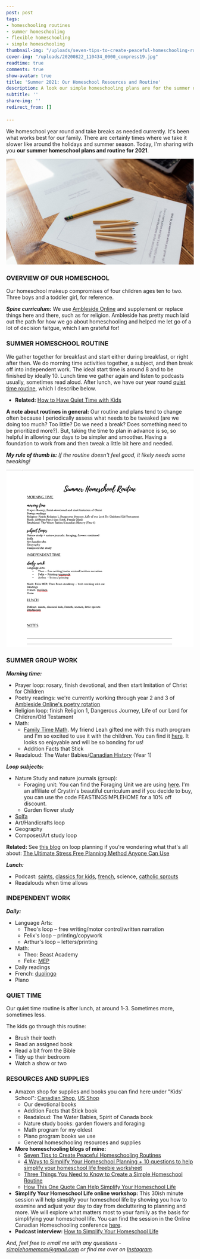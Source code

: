 ```yaml
---
post: post
tags:
- homeschooling routines
- summer homeschooling
- flexible homeschooling
- simple homeschooling
thumbnail-img: "/uploads/seven-tips-to-create-peaceful-homeschooling-routines-shm-2.jpg"
cover-img: "/uploads/20200822_110434_0000_compress19.jpg"
readtime: true
comments: true
show-avatar: true
title: 'Summer 2021: Our Homeschool Resources and Routine'
description: A look our simple homeschooling plans are for the summer of 2021.
subtitle: ''
share-img: ''
redirect_from: []

---
```

We homeschool year round and take breaks as needed currently. It's been what works best for our family. There are certainly times where we take it slower like around the holidays and summer season. Today, I'm sharing with you **our summer homeschool plans and routine for 2021**.

![](/uploads/seven-tips-to-create-peaceful-homeschooling-routines-shm-2.jpg)

### OVERVIEW OF OUR HOMESCHOOL

Our homeschool makeup compromises of four children ages ten to two. Three boys and a toddler girl, for reference.

**_Spine curriculum:_** We use [Ambleside Online](https://www.amblesideonline.org/) and supplement or replace things here and there, such as for religion. Ambleside has pretty much laid out the path for how we go about homeschooling and helped me let go of a lot of decision faitgue, which I am grateful for!

### SUMMER HOMESCHOOL ROUTINE

We gather together for breakfast and start either during breakfast, or right after then. We do morning time activities together, a subject, and then break off into independent work. The ideal start time is around 8 and to be finished by ideally 10. Lunch time we gather again and listen to podcasts usually, sometimes read aloud. After lunch, we have our year round [quiet time routine](https://www.simplehomemom.com/how-to-have-quiet-time-with-kids/), which I describe below.

* **Related:** [How to Have Quiet Time with Kids](https://www.simplehomemom.com/how-to-have-quiet-time-with-kids/)

**A note about routines in general:** Our routine and plans tend to change often because I periodically assess what needs to be tweaked (are we doing too much? Too little? Do we need a break? Does something need to be prioritized more?). But, taking the time to plan in advance is so, so helpful in allowing our days to be simpler and smoother. Having a foundation to work from and then tweak a little bit here and needed.

**_My rule of thumb is:_** _If the routine doesn't feel good, it likely needs some tweaking!_

![](/uploads/homeschool-summer-routine-2021-1.png)

### SUMMER GROUP WORK

**_Morning time:_**

* Prayer loop: rosary, finish devotional, and then start Imitation of Christ for Children
* Poetry readings: we're currently working through year 2 and 3 of [Ambleside Online's poetry rotation](https://www.amblesideonline.org/Poets.shtml)
* Religion loop: finish Religion 1, Dangerous Journey, Life of our Lord for Children/Old Testament
* Math:
  * [Family Time Math](https://my-little-robins-shop.myshopify.com/collections/math/products/family-time-math-digital-download). My friend Leah gifted me with this math program and I'm so excited to use it with the children. You can find it [here](https://my-little-robins-shop.myshopify.com/collections/math/products/family-time-math-digital-download). It looks so enjoyable and will be so bonding for us!
  * Addition Facts that Stick
* Readaloud: The Water Babies/[Canadian History](https://www.amblesideonline.org/Canada.shtml) (Year 1)

**_Loop subjects:_**

* Nature Study and nature journals (group):
  * Foraging unit: You can find the Foraging Unit we are using [here](http://www.delightfullyfeasting.com/p/shop-special-studies.html). I'm an affiliate of Crystin's beautiful curriculum and if you decide to buy, you can use the code FEASTINGSIMPLEHOME for a 10% off discount.
  * Garden flower study
* [Solfa](https://www.singsolfa.com/)
* Art/Handicrafts loop
* Geography
* Composer/Art study loop

**Related:** See [this blog](https://www.simplehomemom.com/the-ultimate-stress-free-planning-method-anyone-can-use/) on loop planning if you're wondering what that's all about: [The Ultimate Stress Free Planning Method Anyone Can Use](https://www.simplehomemom.com/the-ultimate-stress-free-planning-method-anyone-can-use/)

**_Lunch:_**

* Podcast: [saints](https://podcasts.apple.com/ca/podcast/saint-stories-for-kids/id1448514363), [classics for kids](https://www.classicsforkids.com/), [french](https://coffeebreaklanguages.com/coffeebreakfrench/), science, [catholic sprouts](https://catholicsprouts.com/)
* Readalouds when time allows

### INDEPENDENT WORK

**_Daily:_**

* Language Arts:
  * Theo's loop – free writing/motor control/written narration
  * Felix's loop – printing/copywork
  * Arthur's loop – letters/printing
* Math:
  * Theo: Beast Academy
  * Felix: [MEP](https://www.cimt.org.uk/projects/mepres/primary/index.htm) 
* Daily readings
* French: [duolingo](https://www.duolingo.com/learn)
* Piano

### QUIET TIME

Our quiet time routine is after lunch, at around 1-3. Sometimes more, sometimes less.

The kids go through this routine:

* Brush their teeth
* Read an assigned book
* Read a bit from the Bible
* Tidy up their bedroom
* Watch a show or two

### RESOURCES AND SUPPLIES

* Amazon shop for supplies and books you can find here under "Kids' School": [Canadian Shop](www.amazon.ca/shop/simplehomemom), [US Shop](www.amazon.com/shop/simplehomemom)
  * Our devotional books
  * Addition Facts that Stick book
  * Readaloud: The Water Babies, Spirit of Canada book
  * Nature study books: garden flowers and foraging
  * Math program for my oldest
  * Piano program books we use
  * General homeschooling resources and supplies
* **More homeschooling blogs of mine:**
  * [Seven Tips to Create Peaceful Homeschooling Routines](https://www.simplehomemom.com/seven-tips-to-create-peaceful-homeschooling-routines/)
  * [4 Ways to Simplify Your Homeschool Planning + 10 questions to help simplify your homeschool life freebie worksheet](https://www.simplehomemom.com/4-ways-to-simplify-your-homeschool-planning/)
  * [Three Things You Need to Know to Create a Simple Homeschool Routine](https://www.simplehomemom.com/three-things-you-need-to-know-to-create-a-simple-homeschool-routine/)
  * [How This One Quote Can Help Simplify Your Homeschool Life](https://www.simplehomemom.com/how-this-one-quote-can-help-simplify-your-homeschool-life/)
* **Simplify Your Homeschool Life online workshop:** This 30ish minute session will help simplify your homeschool life by showing you how to examine and adjust your day to day from decluttering to planning and more. We will explore what matters most to your family as the basis for simplifying your homeschool life. You can find the session in the Online Canadian Homeschooling conference [here](https://canadianhomeschoolconference.com/aff/42/).
* **Podcast interview:** [How to Simplify Your Homeschool Life](https://capturingthecharmedlife.com/2021/03/15/how-to-simplify-your-homeschool-life/)

_And, feel free to email me with any questions - simplehomemom@gmail.com or find me over on_ [_Instagram_](www.instagram.com/simplehomemom)_._